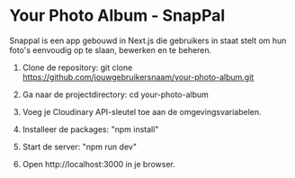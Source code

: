 # Your Photo Album - SnapPal

Snappal is een app gebouwd in Next.js die gebruikers in staat stelt om hun foto's eenvoudig op te slaan, bewerken en te beheren.

1. Clone de repository:
   git clone https://github.com/jouwgebruikersnaam/your-photo-album.git

2. Ga naar de projectdirectory:
   cd your-photo-album

3. Voeg je Cloudinary API-sleutel toe aan de omgevingsvariabelen.

4. Installeer de packages:
   "npm install"

5. Start de server:
   "npm run dev"

6. Open http://localhost:3000 in je browser.
